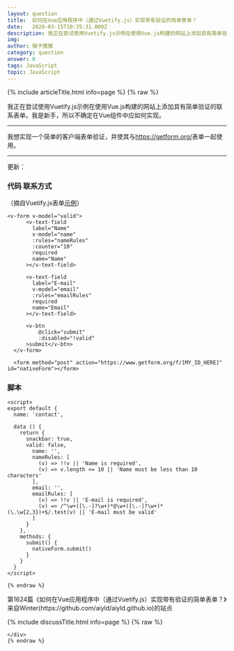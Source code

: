 ```yaml
---
layout: question
title:  如何在Vue应用程序中（通过Vuetify.js）实现带有验证的简单表单？
date:   2020-03-15T10:35:31.000Z
description: 我正在尝试使用Vuetify.js示例在使用Vue.js构建的网站上添加具有简单验证的联系表单。我是新手，所以不确定在Vue组件中应如何实现。我想...
img: 
author: 猴子猪猪
category: question
answer: 0
tags: JavaScript
topic: JavaScript
---
```

<div class="article-root">
  <div class="article">
    {% include articleTitle.html info=page %}
    {% raw %}
    <div class="article-content"><p><font style="vertical-align: inherit;"><font style="vertical-align: inherit;">我正在尝试使用Vuetify.js示例在使用Vue.js构建的网站上添加具有简单验证的联系表单。</font><font style="vertical-align: inherit;">我是新手，所以不确定在Vue组件中应如何实现。</font></font></p>

<hr>

<p><font style="vertical-align: inherit;"><font style="vertical-align: inherit;">我想实现一个简单的客户端表单验证，并使其与</font></font><a href="https://getform.org/" rel="noreferrer"><font style="vertical-align: inherit;"><font style="vertical-align: inherit;">https://getform.org/</font></font></a><font style="vertical-align: inherit;"><font style="vertical-align: inherit;">表单一起使用。</font></font></p>

<hr>

<p><font style="vertical-align: inherit;"><font style="vertical-align: inherit;">更新：</font></font></p>

<h3><font style="vertical-align: inherit;"><font style="vertical-align: inherit;">代码 </font><font style="vertical-align: inherit;">联系方式</font></font></h3>

<p><font style="vertical-align: inherit;"><font style="vertical-align: inherit;">（摘自Vuetify.js表单</font></font><a href="https://github.com/vuetifyjs/docs/blob/master/examples/forms/basic-validation.vue" rel="noreferrer"><font style="vertical-align: inherit;"><font style="vertical-align: inherit;">示例</font></font></a><font style="vertical-align: inherit;"><font style="vertical-align: inherit;">）</font></font></p>

  

<pre class="lang-html prettyprint-override"><code>&lt;v-form v-model="valid"&gt;<font></font>
      &lt;v-text-field<font></font>
        label="Name"<font></font>
        v-model="name"<font></font>
        :rules="nameRules"<font></font>
        :counter="10"<font></font>
        required<font></font>
        name="Name"<font></font>
      &gt;&lt;/v-text-field&gt;<font></font>
<font></font>
      &lt;v-text-field<font></font>
        label="E-mail"<font></font>
        v-model="email"<font></font>
        :rules="emailRules"<font></font>
        required<font></font>
        name="Email"<font></font>
      &gt;&lt;/v-text-field&gt;<font></font>
<font></font>
      &lt;v-btn<font></font>
          @click="submit"<font></font>
          :disabled="!valid"<font></font>
      &gt;submit&lt;/v-btn&gt;<font></font>
  &lt;/v-form&gt;<font></font>
<font></font>
  &lt;form method="post" action="https://www.getform.org/f/[MY_ID_HERE]" id="nativeForm"&gt;&lt;/form&gt;<font></font>
</code></pre>

<h3><font style="vertical-align: inherit;"><font style="vertical-align: inherit;">脚本</font></font></h3>

<pre class="lang-html prettyprint-override"><code>&lt;script&gt;<font></font>
export default {<font></font>
  name: 'contact',<font></font>
<font></font>
  data () {<font></font>
    return {<font></font>
      snackbar: true, <font></font>
      valid: false,<font></font>
        name: '',<font></font>
        nameRules: [<font></font>
          (v) =&gt; !!v || 'Name is required',<font></font>
          (v) =&gt; v.length &lt;= 10 || 'Name must be less than 10 characters'<font></font>
        ],<font></font>
        email: '',<font></font>
        emailRules: [<font></font>
          (v) =&gt; !!v || 'E-mail is required',<font></font>
          (v) =&gt; /^\w+([\.-]?\w+)*@\w+([\.-]?\w+)*(\.\w{2,3})+$/.test(v) || 'E-mail must be valid'<font></font>
        ]<font></font>
      }<font></font>
    },<font></font>
    methods: {<font></font>
      submit() {<font></font>
        nativeForm.submit()<font></font>
      }<font></font>
    }<font></font>
  }<font></font>
&lt;/script&gt;<font></font>
</code></pre></div>
    {% endraw %}
  </div>
  <p class="winter_mark">第1624篇《如何在Vue应用程序中（通过Vuetify.js）实现带有验证的简单表单？》来自Winter(https://github.com/aiyld/aiyld.github.io)的站点</p>
  <div class="discuss-wrapper">
    {% include discussTitle.html info=page %}
    {% raw %}
    <div class="discuss-list">
    
    </div>
    {% endraw %}
  </div>
<div>
